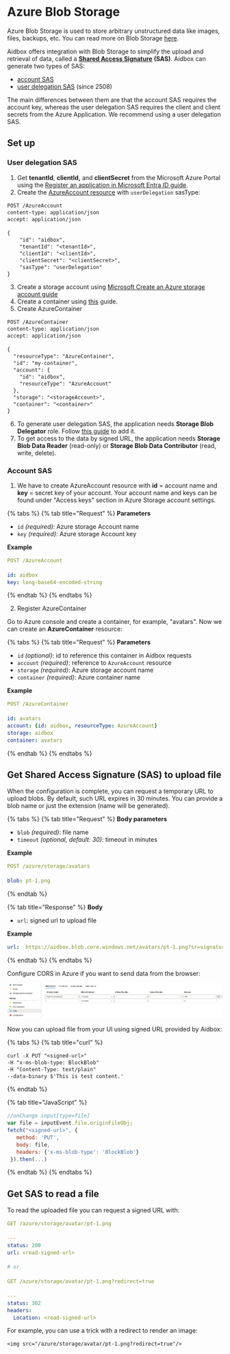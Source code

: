 # Azure Blob Storage

Azure Blob Storage is used to store arbitrary unstructured data like images, files, backups, etc. You can read more on Blob Storage [here](https://docs.microsoft.com/en-gb/azure/storage/blobs/storage-blobs-introduction).&#x20;

Aidbox offers integration with Blob Storage to simplify the upload and retrieval of data, called a [**Shared Access Signature**](https://learn.microsoft.com/en-us/rest/api/storageservices/delegate-access-with-shared-access-signature) **(SAS)**. Aidbox can generate two types of SAS:

* [account SAS](https://learn.microsoft.com/en-us/rest/api/storageservices/create-account-sas)
* [user delegation SAS](https://learn.microsoft.com/en-us/rest/api/storageservices/create-user-delegation-sas) (since 2508)

The main differences between them are that the account SAS requires the account key, whereas the user delegation SAS requires the client and client secrets from the Azure Application. We recommend using a user delegation SAS.

## Set up

### User delegation SAS

1. Get **tenantId**, **clientId,** and **clientSecret** from the Microsoft Azure Portal using the [Register an application in Microsoft Entra ID guide](https://learn.microsoft.com/en-us/entra/identity-platform/quickstart-register-app).&#x20;
2. Create the [AzureAccount resource](../reference/system-resources-reference/cloud-module-resources.md#azureaccount) with `userDelegation` sasType:

```
POST /AzureAccount
content-type: application/json
accept: application/json

{
    "id": "aidbox",
    "tenantId": "<tenantId>",
    "clientId": "<clientId>",
    "clientSecret": "<clientSecret>",
    "sasType": "userDelegation"
}
```

3. Create a storage account using [Microsoft Create an Azure storage account guide](https://learn.microsoft.com/en-us/azure/storage/common/storage-account-create?tabs=azure-portal)
4. Create a container using [this](https://learn.microsoft.com/en-us/azure/storage/blobs/storage-quickstart-blobs-portal) guide.
5. Create AzureContainer

```
POST /AzureContainer
content-type: application/json
accept: application/json

{
  "resourceType": "AzureContainer",
  "id": "my-container",
  "account": {
    "id": "aidbox",
    "resourceType": "AzureAccount"
  },
  "storage": "<storageAccount>",
  "container": "<container>"
}
```

6. To generate user delegation SAS, the application needs **Storage Blob Delegator** role. Follow [this guide](https://learn.microsoft.com/en-us/azure/role-based-access-control/role-assignments-portal) to add it.&#x20;
7. To get access to the data by signed URL, the application needs **Storage Blob Data Reader** (read-only) or **Storage Blob Data Contributor** (read, write, delete).

### Account SAS

1. We have to create AzureAccount resource with **id** = account name and **key** = secret key of your account. Your account name and keys can be found under "Access keys" section in Azure Storage account settings.

{% tabs %}
{% tab title="Request" %}
**Parameters**

* `id` _(required)_: Azure storage Account name
* `key` _(required)_: Azure storage Account key

**Example**

```yaml
POST /AzureAccount

id: aidbox
key: long-base64-encoded-string
```
{% endtab %}
{% endtabs %}

2. Register AzureContainer

Go to Azure console and create a container, for example, "avatars". Now we can create an **AzureContainer** resource:

{% tabs %}
{% tab title="Request" %}
**Parameters**

* `id` _(optional)_: id to reference this container in Aidbox requests
* `account` _(required)_: reference to `AzureAccount` resource
* `storage` _(required)_: Azure storage account name
* `container` _(required)_: Azure container name

**Example**

```yaml
POST /AzureContainer

id: avatars
account: {id: aidbox, resourceType: AzureAccount}
storage: aidbox
container: avatars
```
{% endtab %}
{% endtabs %}

## Get Shared Access Signature (SAS) to upload file

When the configuration is complete, you can request a temporary URL to upload blobs. By default, such URL expires in 30 minutes. You can provide a blob name or just the extension (name will be generated).

{% tabs %}
{% tab title="Request" %}
**Body parameters**

* `blob` _(required)_: file name
* `timeout` _(optional, default: 30)_: timeout in minutes

**Example**

```yaml
POST /azure/storage/avatars

blob: pt-1.png
```
{% endtab %}

{% tab title="Response" %}
**Body**

* `url`: signed url to upload file

**Example**

```yaml
url:  https://aidbox.blob.core.windows.net/avatars/pt-1.png?sr=signature
```
{% endtab %}
{% endtabs %}

Configure CORS in Azure if you want to send data from the browser:

![](../../.gitbook/assets/76a678e6-f71d-4d04-84e6-bca208400324.png)

Now you can upload file from your UI using signed URL provided by Aidbox:

{% tabs %}
{% tab title="curl" %}
```
curl -X PUT "<signed-url>"
-H "x-ms-blob-type: BlockBlob"
-H "Content-Type: text/plain"
--data-binary $'This is test content.'
```
{% endtab %}

{% tab title="JavaScript" %}
```javascript
//onChange input[type=file]
var file = inputEvent.file.originFileObj;
fetch("<signed-url>", { 
   method: 'PUT', 
   body: file, 
   headers: {'x-ms-blob-type': 'BlockBlob'}
 }).then(...)
```
{% endtab %}
{% endtabs %}

## Get SAS to read a file

To read the uploaded file you can request a signed URL with:

```yaml
GET /azure/storage/avatar/pt-1.png

---
status: 200
url: <read-signed-url>

# or

GET /azure/storage/avatar/pt-1.png?redirect=true

---
status: 302
headers:
  Location: <read-signed-url>
```

For example, you can use a trick with a redirect to render an image:

```markup
<img src="/azure/storage/avatar/pt-1.png?redirect=true"/>
```
